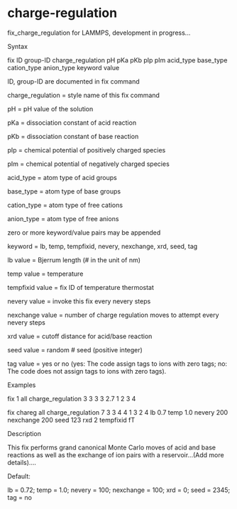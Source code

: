 # charge-regulation
fix_charge_regulation for LAMMPS, development in progress...

Syntax

fix ID group-ID charge_regulation pH pKa pKb pIp pIm acid_type base_type cation_type anion_type keyword value

ID, group-ID are documented in fix command

charge_regulation = style name of this fix command

pH = pH value of the solution 

pKa = dissociation constant of acid reaction 

pKb = dissociation constant of base reaction

pIp = chemical potential of positively charged species

pIm = chemical potential of negatively charged species

acid_type = atom type of acid groups

base_type = atom type of base groups

cation_type = atom type of free cations

anion_type = atom type of free anions

zero or more keyword/value pairs may be appended

keyword = lb, temp, tempfixid, nevery, nexchange, xrd, seed, tag

lb value = Bjerrum length (# in the unit of nm)

temp value = temperature 

tempfixid value = fix ID of temperature thermostat

nevery value = invoke this fix every nevery steps

nexchange value = number of charge regulation moves to attempt every nevery steps

xrd value = cutoff distance for acid/base reaction

seed value = random # seed (positive integer)

tag value = yes or no (yes: The code assign tags to ions with zero tags; no: The code does not assign tags to ions with zero tags).

Examples

fix 1 all charge_regulation 3 3 3 3 2.7 1 2 3 4 

fix chareg all charge_regulation 7 3 3 4 4 1 3 2 4 lb 0.7 temp 1.0 nevery 200 nexchange 200 seed 123 rxd 2 tempfixid fT

Description

This fix performs grand canonical Monte Carlo moves of acid and base reactions as well as the exchange of ion pairs with a reservoir…(Add more details)….

Default:

lb = 0.72; temp = 1.0; nevery = 100; nexchange = 100; xrd = 0; seed = 2345; tag = no
